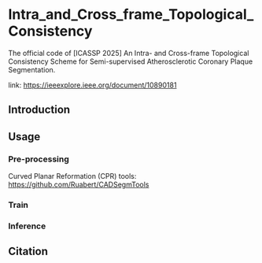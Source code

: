 # Intra_and_Cross_frame_Topological_Consistency
The official code of [ICASSP 2025] An Intra- and Cross-frame Topological Consistency Scheme for Semi-supervised Atherosclerotic Coronary Plaque Segmentation.

link: https://ieeexplore.ieee.org/document/10890181

## Introduction

## Usage
### Pre-processing
Curved Planar Reformation (CPR) tools: https://github.com/Ruabert/CADSegmTools
### Train

### Inference

## Citation
